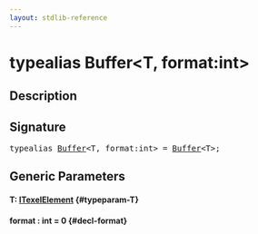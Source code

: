 ```yaml
---
layout: stdlib-reference
---
```


# typealias Buffer\<T, format:int\>

## Description



## Signature

<pre>
<span class='code_keyword'>typealias</span> <a href="/stdlib-reference/types/buffer-0" class="code_type">Buffer</a>&lt;T, format:<span class="code_keyword">int</span>&gt; = <a href="/stdlib-reference/types/buffer-0" class="code_type">Buffer</a>&lt;T&gt;;
</pre>

## Generic Parameters

#### T: [ITexelElement](/stdlib-reference/interfaces/itexelelement-016/index) {#typeparam-T}
#### format  : int = 0 {#decl-format}


